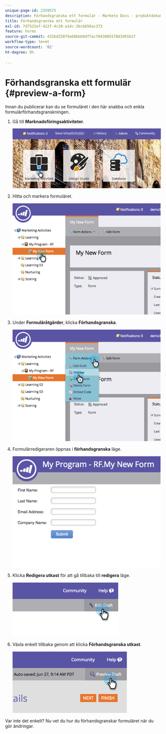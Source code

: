 ```yaml
---
unique-page-id: 2359575
description: Förhandsgranska ett formulär - Marketo Docs - produktdokumentation
title: Förhandsgranska ett formulär
exl-id: 7d7522ef-422f-4c20-a1dc-2bcb856ac373
feature: Forms
source-git-commit: 431bd258f9a68bbb9df7acf043085578d3d91b1f
workflow-type: tm+mt
source-wordcount: '82'
ht-degree: 0%

---
```


# Förhandsgranska ett formulär {#preview-a-form}

Innan du publicerar kan du se formuläret i den här snabba och enkla formulärförhandsgranskningen.

1. Gå till **Marknadsföringsaktiviteter**.

   ![](assets/login-marketing-activities-6.png)

1. Hitta och markera formuläret.

   ![](assets/image2014-9-15-17-3a45-3a51.png)

1. Under **Formuläråtgärder**, klicka **Förhandsgranska**.

   ![](assets/image2014-9-15-17-3a46-3a9.png)

1. Formulärredigeraren öppnas i **förhandsgranska** läge.

   ![](assets/image2014-9-15-17-3a46-3a17.png)

1. Klicka **Redigera utkast** för att gå tillbaka till **redigera** läge.

   ![](assets/image2014-9-15-17-3a46-3a37.png)

1. Växla enkelt tillbaka genom att klicka **Förhandsgranska utkast**.

   ![](assets/image2014-9-15-17-3a46-3a45.png)

Var inte det enkelt? Nu vet du hur du förhandsgranskar formuläret när du gör ändringar.
